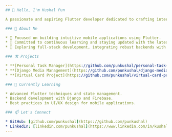 ```yaml
---
## 👋 Hello, I'm Kushal Pun

A passionate and aspiring Flutter developer dedicated to crafting interactive and user-friendly applications that enhance user experiences.

### 🚀 About Me

* 🎯 Focused on building intuitive mobile applications using Flutter.
* 🧠 Committed to continuous learning and staying updated with the latest in mobile development.
* 🔧 Exploring full-stack development, integrating robust backends with seamless frontends.

### 🛠️ Projects

* **[Personal Task Manager](https://github.com/punkushal/personal-task-manager)**: A full-stack Flutter and Firebase application designed to help users manage their tasks efficiently.
* **[Django Media Management](https://github.com/punkushal/django-media-management)**: A Django-based project allowing users to upload, view, delete, and download multiple file types.
* **[Virtual Card Project](https://github.com/punkushal/virtual-card-project)**: A Flutter application aimed at managing and interacting with virtual cards.

### 🌱 Currently Learning

* Advanced Flutter techniques and state management.
* Backend development with Django and Firebase.
* Best practices in UI/UX design for mobile applications.

### 📫 Let's Connect

* GitHub: [github.com/punkushal](https://github.com/punkushal)
* LinkedIn: [linkedin.com/punkushal](https://www.linkedin.com/in/kushalpun/)
---
```


 

<!---
punkushal/punkushal is a ✨ special ✨ repository because its `README.md` (this file) appears on your GitHub profile.
You can click the Preview link to take a look at your changes.
--->
